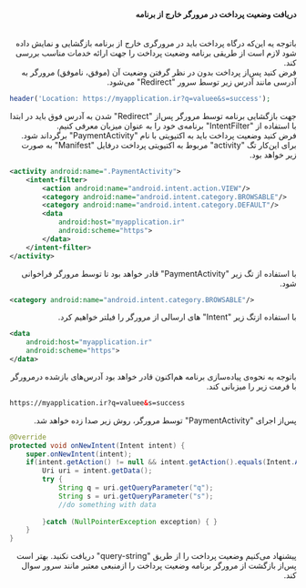 <div dir="rtl"><b>دریافت وضعیت پرداخت در مرورگر خارج از برنامه</b></div>
<br>
<br>
<div dir="rtl">باتوجه یه این‌که درگاه پرداخت باید در مرورگری خارج از برنامه بازگشایی و نمایش داده شود
لازم است از طریقی برنامه وضعیت پرداخت را جهت ارائه خدمات مناسب بررسی کند.
</div>
<div dir="rtl">فرض کنید پس‌از پرداخت بدون در نظر گرفتن وضعیت آن (موفق، ناموفق) مرورگر به آدرسی مانند آدرس زیر توسط سرور "Redirect" می‌شود.</div>

```php
header('Location: https://myapplication.ir?q=valuee&s=success');
```
<div dir="rtl">
جهت بازگشایی برنامه توسط مرورگر پس‌از "Redirect" شدن به آدرس فوق باید در ابتدا با استفاده از "IntentFilter"  برنامه‌ی خود را به عنوان میزبان معرفی کنیم.
</div> 

<div dir="rtl">فرض کنید وضعیت پرداخت باید به اکتیویتی با نام "PaymentActivity" برگرداند شود. برای این‌کار تگ "activity" مربوط به اکتیویتی پرداخت درفایل "Manifest" به صورت زیر خواهد بود.</div>

```xml
<activity android:name=".PaymentActivity">  
	<intent-filter> 
		<action android:name="android.intent.action.VIEW"/>  
		<category android:name="android.intent.category.BROWSABLE"/>  
		<category android:name="android.intent.category.DEFAULT"/>  
		<data  
			android:host="myapplication.ir" 
			android:scheme="https">  
		</data>  
	</intent-filter>
</activity>
```
<div dir="rtl"> با استفاده از تگ زیر "PaymentActivity" قادر خواهد بود تا توسط مرورگر فراخوانی شود.</div>

```xml
<category android:name="android.intent.category.BROWSABLE"/>
```
<div dir="rtl">
با استفاده ازتگ زیر "Intent" های ارسالی از مرورگر را فیلتر خواهیم کرد.
</div>

```xml
<data  
	android:host="myapplication.ir" 
	android:scheme="https">  
</data>
```
<div dir="rtl">
باتوجه به نحوه‌ی پیاده‌سازی برنامه هم‌اکنون قادر خواهد بود آدرس‌های باز‌شده درمرورگر با فرمت زیر را میزبانی کند.
</div>

```html
https://myapplication.ir?q=valuee&s=success
```
<div dir="rtl">
پس‌از اجرای "PaymentActivity" توسط مرورگر، روش زیر صدا زده خواهد شد.
</div>

```Java
@Override  
protected void onNewIntent(Intent intent) {  
	super.onNewIntent(intent);  
	if(intent.getAction() != null && intent.getAction().equals(Intent.ACTION_VIEW)) {  
		Uri uri = intent.getData();  
		try {  
			String q = uri.getQueryParameter("q");  
			String s = uri.getQueryParameter("s");  
			//do something with data  
  
		}catch (NullPointerException exception) { }  
	}  
}
```

<div dir="rtl">
پیشنهاد می‌کنیم وضعیت پرداخت را از طریق "query-string"  دریافت نکنید. بهتر است پس‌از بازگشت از مرورگر برنامه وضعیت پرداخت را ازمنبعی معتبر مانند سرور سوال کند.
</div>
